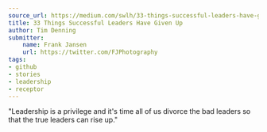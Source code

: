 ```yaml
---
source_url: https://medium.com/swlh/33-things-successful-leaders-have-given-up-83b058f79df9
title: 33 Things Successful Leaders Have Given Up
author: Tim Denning
submitter:
    name: Frank Jansen
    url: https://twitter.com/FJPhotography
tags:
- github
- stories
- leadership
- receptor
---
```


"Leadership is a privilege and it's time all of us divorce the bad leaders so that the true leaders can rise up." 
